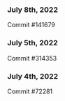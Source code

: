 ### July 8th, 2022

Commit #141679

### July 5th, 2022

Commit #314353


### July 4th, 2022

Commit #72281
